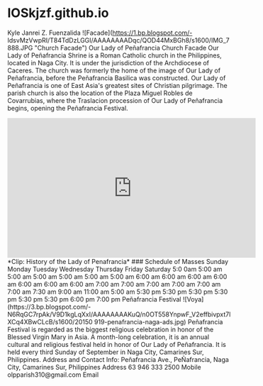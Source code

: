 # IOSkjzf.github.io
Kyle Janrei Z. Fuenzalida
![Facade](https://1.bp.blogspot.com/- IdsvMzVwpRI/T84TdDzLGGI/AAAAAAAADqc/QOD44MxBGh8/s1600/IMG_7888.JPG "Church Facade") Our Lady of Peñafrancia Church Facade Our Lady of Peñafrancia Shrine is a Roman Catholic church in the Philippines, located in Naga City. It is under the jurisdiction of the Archdiocese of Caceres. The church was formerly the home of the image of Our Lady of Peñafrancia, before the Peñafrancia Basilica was constructed. Our Lady of Peñafrancia is one of East Asia's greatest sites of Christian pilgrimage. The parish church is also the location of the Plaza Miguel Robles de Covarrubias, where the Traslacion procession of Our Lady of Peñafrancia begins, opening the Peñafrancia Festival.

<iframe width="560" height="315" src="https://www.youtube.com/embed/2vcnN4rPsM4?si=KIhOkItmcZMQt8o" title="YouTube video player" frameborder="0" allow="accelerometer; autoplay; clipboardwrite; encrypted-media; gyroscope; picture-in-picture; web-share" allowfullscreen></iframe> *Clip: History of the Lady of Penafrancia* ### Schedule of Masses
Sunday	Monday	Tuesday	Wednesday	Thursday	Friday	Saturday
5:0 0am	5:00 am	5:00 am	5:00 am	5:00 am	5:00 am	5:00 am
6:00 am	6:00 am	6:00 am	6:00 am	6:00 am	6:00 am	6:00 am
7:00 am	7:00 am	7:00 am	7:00 am	7:00 am	7:00 am
7:30 am						
9:00 am						
11:00 am						
5:00 am						
5:30 pm	5:30 pm	5:30 pm	5:30 pm	5:30 pm	5:30 pm
6:00 pm						
7:00 pm						
Peñafrancia Festival
![Voya](https://3.bp.blogspot.com/- N6RqGC7rpAk/V9D1kgLqXxI/AAAAAAAAKuQ/n0OT558YnpwF_V2effbivpxt7lXCq4XBwCLcB/s1600/20150 919-penafrancia-naga-ads.jpg) Peñafrancia Festival is regarded as the biggest religious celebration in honor of the Blessed Virgin Mary in Asia. A month-long celebration, it is an annual cultural and religious festival held in honor of Our Lady of Peñafrancia. It is held every third Sunday of September in Naga City, Camarines Sur, Philippines.
Address and Contact Info:
Peñafrancia Ave., PeÑafrancia, Naga City, Camarines Sur, Philippines        Address 63 946 333 2500        Mobile olpparish310@gmail.com        Email
